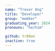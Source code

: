 ```yaml
---
name: "Trevor Ong"
title: "Developer"
group: "member"
graduating_year: 2024
pronouns: "he/him"

github: tr89on
inactive: true
---
```

